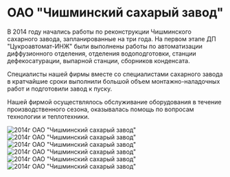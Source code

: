 # ОАО "Чишминский сахарый завод"

В 2014 году начались работы по реконструкции Чишминского сахарного завода, запланированные на три года. На первом этапе ДП "Цукроавтомат-ИНЖ" были выполнены работы по автоматизации диффузионного отделения, отделения водоподготовки, станции дефекосатурации, выпарной станции, сборников конденсата. 

Специалисты нашей фирмы вместе со специалистами сахарного завода в кратчайшие сроки выполнили большой объем монтажно-наладочных работ и подготовили завод к пуску.

Нашей фирмой осуществлялось обслуживание оборудования в течение производственного сезона, оказывалась помощь по вопросам технологии и теплотехники.


![2014г ОАО "Чишминский сахарый завод"](/img/works/2014/chish1.jpg)
![2014г ОАО "Чишминский сахарый завод"](/img/works/2014/chish2.jpg)
![2014г ОАО "Чишминский сахарый завод"](/img/works/2014/chish3.jpg)
![2014г ОАО "Чишминский сахарый завод"](/img/works/2014/chish4.jpg)
![2014г ОАО "Чишминский сахарый завод"](/img/works/2014/chish5.jpg)
![2014г ОАО "Чишминский сахарый завод"](/img/works/2014/chish6.jpg)
